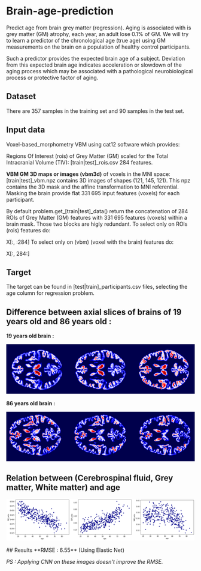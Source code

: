 # Brain-age-prediction

Predict age from brain grey matter (regression). Aging is associated with is grey matter (GM) atrophy, each year, an adult lose 0.1% of GM. We will try to learn a predictor of the chronological age (true age) using GM measurements on the brain on a population of healthy control participants.

Such a predictor provides the expected brain age of a subject. Deviation from this expected brain age indicates acceleration or slowdown of the aging process which may be associated with a pathological neurobiological process or protective factor of aging.

## Dataset
There are 357 samples in the training set and 90 samples in the test set.

## Input data
Voxel-based_morphometry VBM using cat12 software which provides:

Regions Of Interest (rois) of Grey Matter (GM) scaled for the Total Intracranial Volume (TIV): [train|test]_rois.csv 284 features.

**VBM GM 3D maps or images (vbm3d)** of voxels in the MNI space: [train|test]_vbm.npz contains 3D images of shapes (121, 145, 121). This npz contains the 3D mask and the affine transformation to MNI referential. Masking the brain provide flat 331 695 input features (voxels) for each participant.

By default problem.get_[train|test]_data() return the concatenation of 284 ROIs of Grey Matter (GM) features with 331 695 features (voxels) within a brain mask. Those two blocks are higly redundant. To select only on ROIs (rois) features do:

X[:, :284]
To select only on (vbm) (voxel with the brain) features do:

X[:, 284:]

## Target
The target can be found in [test|train]_participants.csv files, selecting the age column for regression problem.

## Difference between axial slices of brains of 19 years old and 86 years old :
**19 years old brain :**
<p align="center">
  <img src="https://github.com/Mehdi2402/images/blob/main/ML_9%20brains%2019_425_.png?raw=true" />
</p>

**86 years old brain :**
<p align="center">
  <img src="https://github.com/Mehdi2402/images/blob/main/ML_9%20brains%2086_464_.png?raw=true" />
</p>

## Relation between (Cerebrospinal fluid, Grey matter, White matter) and age
<p align="center">
  <img src="https://github.com/Mehdi2402/images/blob/main/ML_CSF_GM_WM.png?raw=true" />
</p>
## Results
**RMSE : 6.55** (Using Elastic Net)

*PS : Applying CNN on these images doesn't improve the RMSE.*
